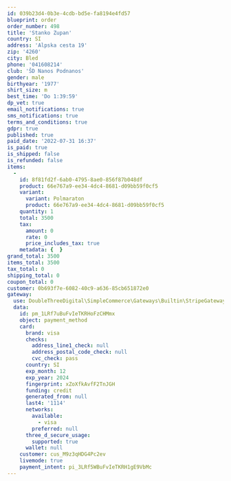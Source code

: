 ```yaml
---
id: 039b23d4-0b3e-4cdb-bd5e-fa8194e4fd57
blueprint: order
order_number: 498
title: 'Stanko Zupan'
country: SI
address: 'Alpska cesta 19'
zip: '4260'
city: Bled
phone: '041608214'
club: 'ŠD Nanos Podnanos'
gender: male
birthyear: '1977'
shirt_size: m
best_time: 'Do 1:39:59'
dp_vet: true
email_notifications: true
sms_notifications: true
terms_and_conditions: true
gdpr: true
published: true
paid_date: '2022-07-31 16:37'
is_paid: true
is_shipped: false
is_refunded: false
items:
  -
    id: 8f81fd2f-6ab0-4795-8ae0-856f87b048df
    product: 66e767a9-ee34-4dc4-8681-d09bb59f0cf5
    variant:
      variant: Polmaraton
      product: 66e767a9-ee34-4dc4-8681-d09bb59f0cf5
    quantity: 1
    total: 3500
    tax:
      amount: 0
      rate: 0
      price_includes_tax: true
    metadata: {  }
grand_total: 3500
items_total: 3500
tax_total: 0
shipping_total: 0
coupon_total: 0
customer: 0b693f7e-6082-40c9-a636-85cb651872e0
gateway:
  use: DoubleThreeDigital\SimpleCommerce\Gateways\Builtin\StripeGateway
  data:
    id: pm_1LRf7uBuFvIeTKRHoFzCHMmx
    object: payment_method
    card:
      brand: visa
      checks:
        address_line1_check: null
        address_postal_code_check: null
        cvc_check: pass
      country: SI
      exp_month: 12
      exp_year: 2024
      fingerprint: xZoXfkAvfF2TnJGH
      funding: credit
      generated_from: null
      last4: '1114'
      networks:
        available:
          - visa
        preferred: null
      three_d_secure_usage:
        supported: true
      wallet: null
    customer: cus_M9z3qHDG4Pc2ev
    livemode: true
    payment_intent: pi_3LRf5WBuFvIeTKRH1gE9VbMc
---
```

